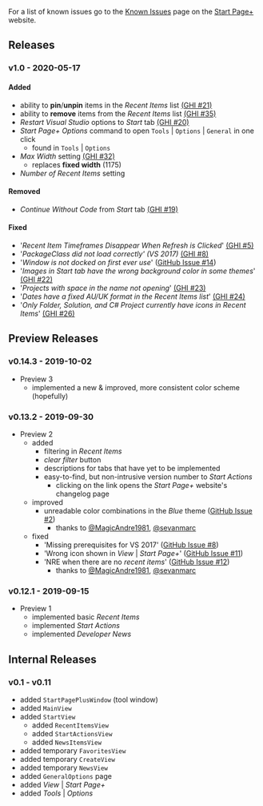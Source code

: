 For a list of known issues go to the [Known Issues][known-issues-url]
page on the [Start Page+][start-page-plus-url] website.

[start-page-plus-url]: https://luminous-software.solutions/start-page-plus
[known-issues-url]: https://luminous-software.solutions/start-page-plus/known-issues

## Releases

### v1.0 - 2020-05-17

#### Added
  - ability to **pin**/**unpin** items in the *Recent Items* list [(GHI #21)][github-issue-21]
  - ability to **remove** items from the *Recent Items* list [(GHI #35)][github-issue-35]
  - *Restart Visual Studio* options to *Start* tab [(GHI #20)][github-issue-20]
  - *Start Page+ Options* command to open `Tools` | `Options` | `General` in one click
    - found in `Tools` | `Options`
  - *Max Width* setting [(GHI #32)][github-issue-32]
    - replaces **fixed width** (1175)
  - *Number of Recent Items* setting
#### Removed
  - *Continue Without Code* from *Start* tab [(GHI #19)][github-issue-19]
#### Fixed
  - '*Recent Item Timeframes Disappear When Refresh is Clicked*' [(GHI #5)][github-issue-5]
  - '*PackageClass did not load correctly' (VS 2017)* [(GHI #8)][github-issue-8]
  - '*Window is not docked on first ever use*' ([GitHub Issue #14][github-issue-14])
  - '*Images in Start tab have the wrong background color in some themes*' [(GHI #22)][github-issue-22]
  - '*Projects with space in the name not opening*' [(GHI #23)][github-issue-23]
  - '*Dates have a fixed AU/UK format in the Recent Items list*' [(GHI #24)][github-issue-24]
  - '*Only Folder, Solution, and C# Project currently have icons in Recent Items*' [(GHI #26)][github-issue-26]

[github-issue-5]: https://github.com/luminous-software/start-page-plus/issues/5
[github-issue-8]: https://github.com/luminous-software/start-page-plus/issues/8
[github-issue-14]: https://github.com/luminous-software/start-page-plus/issues/14
[github-issue-19]: https://github.com/luminous-software/start-page-plus/issues/19
[github-issue-20]: https://github.com/luminous-software/start-page-plus/issues/20
[github-issue-21]: https://github.com/luminous-software/start-page-plus/issues/21
[github-issue-22]: https://github.com/luminous-software/start-page-plus/issues/22
[github-issue-23]: https://github.com/luminous-software/start-page-plus/issues/23
[github-issue-24]: https://github.com/luminous-software/start-page-plus/issues/24
[github-issue-26]: https://github.com/luminous-software/start-page-plus/issues/26
[github-issue-32]: https://github.com/luminous-software/start-page-plus/issues/32
[github-issue-35]: https://github.com/luminous-software/start-page-plus/issues/35

## Preview Releases

### v0.14.3 - 2019-10-02

- Preview 3
  - implemented a new & improved, more consistent color scheme (hopefully)

### v0.13.2 - 2019-09-30

- Preview 2
  - added
    - filtering in *Recent Items*
    - *clear filter* button
    - descriptions for tabs that have yet to be implemented
    - easy-to-find, but non-intrusive version number to *Start Actions*
        - clicking on the link opens the *Start Page+* website's changelog page
  - improved
    - unreadable color combinations in the *Blue* theme ([GitHub Issue #2][github-issue-2])
      - thanks to [@MagicAndre1981][MagicAndre1981], [@sevanmarc][sevanmarc]
  - fixed
    - 'Missing prerequisites for VS 2017' ([GitHub Issue #8][github-issue-8])
    - 'Wrong icon shown in _View_ | _Start Page+_' ([GitHub Issue #11][github-issue-11])
    - 'NRE when there are no _recent items_' ([GitHub Issue #12][github-issue-12])
      - thanks to [@MagicAndre1981][MagicAndre1981], [@sevanmarc][sevanmarc]

[github-issue-2]: https://github.com/luminous-software/start-page-plus/issues/2
[github-issue-8]: https://github.com/luminous-software/start-page-plus/issues/8
[github-issue-11]: https://github.com/luminous-software/start-page-plus/issues/11
[github-issue-12]: https://github.com/luminous-software/start-page-plus/issues/12
[sevanmarc]: https://github.com/sevanmarc
[MagicAndre1981]: https://github.com/MagicAndre1981


### v0.12.1 - 2019-09-15

- Preview 1
  - implemented basic *Recent Items*
  - implemented *Start Actions*
  - implemented *Developer News*

## Internal Releases

### v0.1 - v0.11

- added `StartPagePlusWindow` (tool window)
- added `MainView`
- added `StartView`
  - added `RecentItemsView`
  - added `StartActionsView`
  - added `NewsItemsView`
- added temporary `FavoritesView`
- added temporary `CreateView`
- added temporary `NewsView`
- added `GeneralOptions` page
- added *View* | *Start Page+*
- added *Tools* | *Options*
